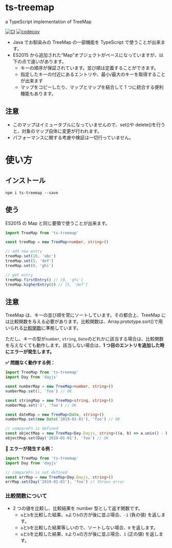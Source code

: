# ts-treemap

a TypeScript implementation of TreeMap

[![CI](https://circleci.com/gh/yuyasvx/ts-treemap/tree/master.svg?style=shield&circle-token=f7dfd3305577f40429c6b2046bc658cbc3614997)](https://circleci.com/gh/yuyasvx/ts-treemap)
[![codecov](https://codecov.io/gh/yuyasvx/ts-treemap/branch/master/graph/badge.svg)](https://codecov.io/gh/yuyasvx/ts-treemap)

- Java でお馴染みの TreeMap の一部機能を TypeScript で使うことが出来ます。
- ES2015 から追加された“Map”オブジェクトがベースになっていますが、以下の点で違いがあります。
  - キーの順序が保証されています。並び順は定義することができます。
  - 指定したキーの付近にあるエントリや、最小/最大のキーを取得することが出来ます
  - マップをコピーしたり、マップとマップを結合して 1 つに統合する便利機能もあります。

## 注意

- このマップはイミュータブルになっていませんので、set()や delete()を行うと、対象のマップ自体に変更が行われます。
- パフォーマンスに関する考慮や検証は一切行っていません。

# 使い方

## インストール

```
npm i ts-treemap --save
```

## 使う

ES2015 の Map と同じ要領で使うことが出来ます。

```typescript
import TreeMap from 'ts-treemap'

const treeMap = new TreeMap<number, string>()

// add new entry
treeMap.set(10, 'abc')
treeMap.set(5, 'def')
treeMap.set(0, 'ghi')

// get entry
treeMap.firstEntry() // [0, 'ghi']
treeMap.higherEntry(0) // [5, 'def']
```

## 注意

TreeMap は、キーの並び順を常にソートしています。その都合上、TreeMap には比較関数を与える必要があります。比較関数は、Array.prototype.sort()で用いられる[比較関数](https://developer.mozilla.org/ja/docs/Web/JavaScript/Reference/Global_Objects/Array/sort#説明)に準拠しています。

ただし、キーの型が`number`, `string`, `Date`のどれかに該当する場合は、比較関数を与えなくても動作します。該当しない場合は、**1 つ目のエントリを追加した時にエラーが発生します。**

**✅ 問題なく動作する例：**

```typescript
import TreeMap from 'ts-treemap'
import Day from 'dayjs'

const numberMap = new TreeMap<number, string>()
numberMap.set(1, 'foo') // OK

const stringMap = new TreeMap<string, string>()
numberMap.set('1', 'foo') // OK

const dateMap = new TreeMap<Date, string>()
numberMap.set(new Date('2019-01-01'), 'foo') // OK

// compareFn is defined
const objectMap = new TreeMap<Day.Dayjs, string>((a, b) => a.unix() - b.unix())
objectMap.set(Day('2019-01-01'), 'foo') // OK
```

**🛑 エラーが発生する例：**

```typescript
import TreeMap from 'ts-treemap'
import Day from 'dayjs'

// compareFn is not defined
const errMap = new TreeMap<Day.Dayjs, string>()
errMap.set(Day('2019-01-01'), 'foo') // throws error
```

### 比較関数について

- 2 つの値を比較し、比較結果を number 型として返す関数です。
  - `a`と`b`を比較した結果、`a`より`b`の方が後に並ぶ場合、`-1` (負の値) を返します。
  - `a`と`b`を比較した結果等しいので、ソートしない場合、`0` を返します。
  - `a`と`b`を比較した結果、`b`より`a`の方が後に並ぶ場合、`1` (正の値) を返します。
